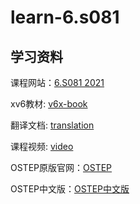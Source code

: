 # learn-6.s081

## 学习资料

课程网站：[6.S081 2021](https://pdos.csail.mit.edu/6.828/2021/schedule.html)

xv6教材: [v6x-book](https://pdos.csail.mit.edu/6.828/2021/xv6/book-riscv-rev2.pdf)

翻译文档: [translation](https://mit-public-courses-cn-translatio.gitbook.io/mit6-s081/)

课程视频: [video](https://pdos.csail.mit.edu/6.828/2021/schedule.html)

OSTEP原版官网：[OSTEP](https://pages.cs.wisc.edu/~remzi/OSTEP/)

OSTEP中文版：[OSTEP中文版](https://pages.cs.wisc.edu/~remzi/OSTEP/Chinese/)
